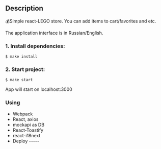 ## Description

:moneybag:Simple react-LEGO store. You can add items to cart/favorites and etc.

The application interface is in Russian/English.


### 1. Install dependencies:

```
$ make install
```
### 2. Start project:

```
$ make start
```

App will start on localhost:3000

### Using
* Webpack
* React, axios
* mockapi as DB 
* React-Toastify
* react-i18next
* Deploy -----
